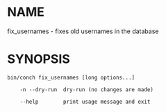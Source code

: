# NAME

fix\_usernames - fixes old usernames in the database

# SYNOPSIS

```
bin/conch fix_usernames [long options...]

    -n --dry-run  dry-run (no changes are made)

    --help        print usage message and exit
```

